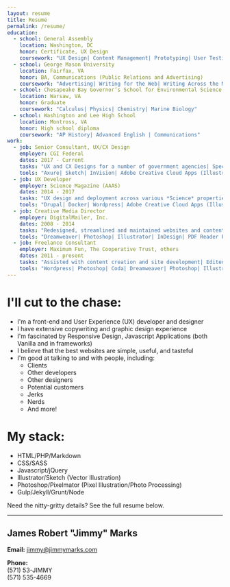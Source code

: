 ```yaml
---
layout: resume
title: Resume
permalink: /resume/
education:
  - school: General Assembly
    location: Washington, DC
    honor: Certificate, UX Design
    coursework: "UX Design| Content Management| Prototyping| User Testing| Web Accessibility"
  - school: George Mason University
    location: Fairfax, VA
    honor: BA, Communications (Public Relations and Advertising)
    coursework: "Advertising| Writing for the Web| Writing Across the Media| Web Accessibility| Foundations of Mass Communication| Tech in Contemporary America| Cultural Studies"
  - school: Chesapeake Bay Governor’s School for Environmental Science and Mathematics
    location: Warsaw, VA
    honor: Graduate
    coursework: "Calculus| Physics| Chemistry| Marine Biology"
  - school: Washington and Lee High School
    location: Montross, VA
    honor: High school diploma
    coursework: "AP History| Advanced English | Communications"
work:
  - job: Senior Consultant, UX/CX Design
    employer: CGI Federal
    dates: 2017 - Current
    tasks: "UX and CX Designs for a number of government agencies| Specializing in rapid prototyping, clickable wireframing and the development of Design Pattern Libraries"
    tools: "Axure| Sketch| InVision| Adobe Creative Cloud Apps (Illustrator, Photoshop, etc.)| UXPin"
  - job: UX Developer
    employer: Science Magazine (AAAS)
    dates: 2014 - 2017
    tasks: "UX design and deployment across various *Science* properties| Focused on the improvement of internal processes and employees user experience| Built blogs, microsites, and sections of sciencemag.org using version-controlled code bases and styleguides| Oversaw the implementation and upkeep of ads on the sites| Developed an outreach program for the annual company conference| Created wireframes and mockups for new content areas| Worked on employee training materials and ongoing outreach with stakeholders"
    tools: "Drupal| Docker| Wordpress| Adobe Creative Cloud Apps (Illustrator, Photoshop, etc.)| Node.js| Gulp| Jekyll| PatternLab| UXPin| OmniGraffle| Invision | Adobe DTM | JIRA"
  - job: Creative Media Director
    employer: DigitalMailer, Inc.
    dates: 2008 - 2014
    tasks: "Redesigned, streamlined and maintained websites and content; installed CMS systems and analytics software| Ran and created content for three separate industry focused blogs; styled and integrated blogs into various websites| Assisted with development of several technology products| Created various print media pieces, such as advertisements, white papers, brochures, business cards, etc.| Wrote case studies, press releases, articles and other copy| Constructed a social media presence across several channels; wrote a social media guide for the use of clients and potential clients| Designed new templates for email newsletters and alerts; Created custom work for clients and partners| Spoke at several industry events; worked the floor at exhibitor’s halls; traveled to conferences across the country| Scheduled and managed webinars and other online meetings"
    tools: "Dreamweaver| Photoshop| Illustrator| InDesign| PDF Reader Pro| Microsoft Word| Powerpoint| Excel| MAMP| SalesForce| Twitter client for Mac| Google Analytics| AdWords| FeedBurner| Interspire email marketing tools| Active Campaign email marketing tools| MailChimp email marketing tools| Wordpress| Blogger"
  - job: Freelance Consultant
    employer: Maximum Fun, The Cooperative Trust, others
    dates: 2011 - present
    tasks: "Assisted with content creation and site development| Edited articles and industry-related content| Created artistic content for t-shirts and apparel"
    tools: "Wordpress| Photoshop| Coda| Dreamweaver| Photoshop| Illustrator| Pixelmator"
---
```

# I'll cut to the chase:

- I'm a front-end and User Experience (UX) developer and designer
- I have extensive copywriting and graphic design experience
- I'm fascinated by Responsive Design, Javascript Applications (both Vanilla and in frameworks)
- I believe that the best websites are simple, useful, and tasteful
- I'm good at talking to and with people, including:
  - Clients
  - Other developers
  - Other designers
  - Potential customers
  - Jerks
  - Nerds
  - And more!

# My stack:

- HTML/PHP/Markdown
- CSS/SASS
- Javascript/jQuery
- Illustrator/Sketch (Vector Illustration)
- Photoshop/Pixelmator (Pixel Illustration/Photo Processing)
- Gulp/Jekyll/Grunt/Node

Need the nitty-gritty details? See the full resume below.

***

## James Robert "Jimmy" Marks

__Email:__ [jimmy@jimmymarks.com](mailto:jimmy@jimmymarks.com)

__Phone:__   
(571) 53-JIMMY  
(571) 535-4669

